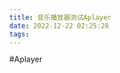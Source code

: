 ```yaml
---
title: 音乐播放器测试Aplayer
date: 2022-12-22 02:25:28
tags:
---
```



#Aplayer
<div class="aplayer no-destroy" data-id="5183531430" data-server="netease" data-type="playlist" data-fixed="true" data-mini="true" data-listFolded="false" data-order="random" data-preload="none" data-autoplay="false" muted></div>

